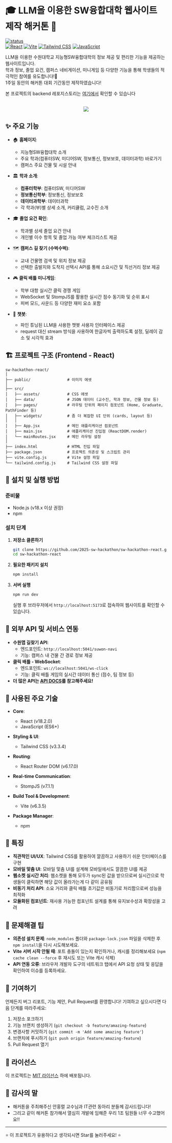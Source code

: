 # 🎓 LLM을 이용한 SW융합대학 웹사이트 제작 해커톤 🏫

[![status](https://img.shields.io/endpoint?url=https%3A%2F%2Fstatus.2jang.dev%2Fapi%2Fbadges%3Fid%3Dsuwonai-frontend%26label%3Dstatus%26up%3DOnline%26down%3DOffline%26colorUp%3D10b981%26colorDown%3Ddf484a&style=for-the-badge&logo=cloudflare&logoColor=white&labelColor=065f46)](https://status.2jang.dev)  
[![React](https://img.shields.io/badge/React-18.2.0-61DAFB?style=for-the-badge&logo=react&logoColor=white)](https://reactjs.org/)
[![Vite](https://img.shields.io/badge/Vite-6.3.5-646CFF?style=for-the-badge&logo=vite&logoColor=white)](https://vitejs.dev/)
[![Tailwind CSS](https://img.shields.io/badge/Tailwind_CSS-3.3.4-38B2AC?style=for-the-badge&logo=tailwind-css&logoColor=white)](https://tailwindcss.com/)
[![JavaScript](https://img.shields.io/badge/JavaScript-ES6+-F7DF1E?style=for-the-badge&logo=javascript&logoColor=white)](https://www.javascript.com/)

LLM을 이용한 수원대학교 지능형SW융합대학의 정보 제공 및 편리한 기능을 제공하는 웹사이트입니다.  
학과 정보, 졸업 요건, 캠퍼스 네비게이션, 미니게임 등 다양한 기능을 통해 학생들의 적극적인 참여를 유도합니다!🚀  
1주일  동안의 해커톤 대회 기간동안 제작하였습니다!  

본 프로젝트의 backend 레포지스토리는 [여기에서](https://github.com/2jang/sw-hackathon-backend) 확인할 수 있습니다

<p align="center">
    <br>
    <img src="public/img/front_image.png">
    <br>
</p>

## ✨ 주요 기능

- 🏠 **홈페이지**:
    -   지능형SW융합대학 소개
    -   주요 학과(컴퓨터SW, 미디어SW, 정보통신, 정보보호, 데이터과학) 바로가기
    -   캠퍼스 주요 건물 및 시설 안내
  
- 🏛️ **학과 소개**:
  -   **컴퓨터학부**: 컴퓨터SW, 미디어SW
  -   **정보통신학부**: 정보통신, 정보보호
  -   **데이터과학부**: 데이터과학
  -   각 학과(부)별 상세 소개, 커리큘럼, 교수진 소개
  
- 🎓 **졸업 요건 확인**:
    -   학과별 상세 졸업 요건 안내
    -   개인별 이수 항목 및 졸업 가능 여부 체크리스트 제공
  
- 🗺️ **캠퍼스 길 찾기 (수벅수벅)**:
    -   교내 건물명 검색 및 위치 정보 제공
    -   선택한 출발지와 도착지 선택시 API를 통해 소요시간 및 직선거리 정보 제공
  
- 🎮 **클릭 배틀 미니게임**:
    -   학부 대항 실시간 클릭 경쟁 게임
    -   WebSocket 및 StompJS를 활용한 실시간 점수 동기화 및 순위 표시
    -   피버 모드, 사운드 등 다양한 재미 요소 포함
  
- 💬 **챗봇**:
    -  파인 튜닝된 LLM을 사용한 챗봇 사용자 인터페이스 제공
    -   request 대신 stream 방식을 사용하여 한글자씩 출력하도록 설정, 딜레이 감소 및 시각적 효과
  
## 🏗️ 프로젝트 구조 (Frontend - React)
```
sw-hackathon-react/
│
├── public/                # 이미지 에셋
│
├── src/
│   ├── assets/            # CSS 에셋
│   ├── data/              # JSON 데이터 (교수진, 학과 정보, 건물 정보 등)
│   ├── pages/             # 라우팅 단위의 페이지 컴포넌트 (Home, Graduate, PathFinder 등)
│   ├── widgets/           # 좀 더 복잡한 UI 단위 (cards, layout 등)
│   │
│   ├── App.jsx            # 메인 애플리케이션 컴포넌트
│   ├── main.jsx           # 애플리케이션 진입점 (ReactDOM.render)
│   └── mainRoutes.jsx     # 메인 라우팅 설정
│
├── index.html             # HTML 진입 파일
├── package.json           # 프로젝트 의존성 및 스크립트 관리
├── vite.config.js         # Vite 설정 파일
└── tailwind.config.js     # Tailwind CSS 설정 파일
```
## 🚀 설치 및 실행 방법

### 준비물

- Node.js (v18.x 이상 권장)
- npm

### 설치 단계

1.  **저장소 클론하기**
    ```bash
    git clone https://github.com/2025-sw-hackathon/sw-hackathon-react.git
    cd sw-hackathon-react
    ```

2.  **필요한 패키지 설치**
    ```bash
    npm install
    ```

3.  **서버 실행**
    ```bash
    npm run dev
    ```
    실행 후 브라우저에서 `http://localhost:5173`로 접속하여 웹사이트를 확인할 수 있습니다.

## 🔄 외부 API 및 서비스 연동

-   **수원맵 길찾기 API**:
    -   엔드포인트: `http://localhost:5041/suwon-navi`
    -   기능: 캠퍼스 내 건물 간 경로 정보 제공
-   **클릭 배틀 - WebSocket**:
    -   엔드포인트: `ws://localhost:5041/ws-click`
    -   기능: 클릭 배틀 게임의 실시간 데이터 통신 (점수, 팀 정보 등)
-   **더 많은 API는 [API DOCS](https://documenter.getpostman.com/view/29676859/2sB2qUo57h)를 참고해주세요!**

## 🧩 사용된 주요 기술

-   **Core**:
    -   React (v18.2.0)
    -   JavaScript (ES6+)
    
-   **Styling & UI**:
    -   Tailwind CSS (v3.3.4) 
    
-   **Routing**:
    -   React Router DOM (v6.17.0)
    
-   **Real-time Communication**:
    -   StompJS (v7.1.1)
    
-   **Build Tool & Development**:
    -   Vite (v6.3.5)
    
-   **Package Manager**:
    -   npm

## 🌟 특징

-   **직관적인 UI/UX**: Tailwind CSS를 활용하여 깔끔하고 사용하기 쉬운 인터페이스를 구현
-   **모바일 맟춤 UI**: 모바일 맟춤 UI를 설계해 모바일에서도 깔끔한 UI를 제공
-   **웹소켓 실시간 처리**: 웹소켓을 통해 모두가 sync된 값을 받으므로써 실시간으로 학생들이 클릭하면 해당 값이 올라가는게 다 같이 공유됨
-   **비동기 처리 API**: 소요 거리와 클릭 배틀 초기값은 비동기로 처리함으로써 성능을 최적화
-   **모듈화된 컴포넌트**: 재사용 가능한 컴포넌트 설계를 통해 유지보수성과 확장성을 고려

## 🔧 문제해결 팁

-   **의존성 설치 문제**: `node_modules` 폴더와 `package-lock.json` 파일을 삭제한 후 `npm install`을 다시 시도해보세요.
-   **Vite 서버 시작 안될 때**: 포트 충돌이 있는지 확인하거나, 캐시를 정리해보세요 (`npm cache clean --force` 후 재시도 또는 Vite 캐시 삭제)
-   **API 연동 오류**: 브라우저 개발자 도구의 네트워크 탭에서 API 요청 상태 및 응답을 확인하여 이슈를 등록하세요.

## 🤝 기여하기

언제든지 버그 리포트, 기능 제안, Pull Request를 환영합니다! 기여하고 싶으시다면 다음 단계를 따라주세요:

1.  저장소 포크하기
2.  기능 브랜치 생성하기 (`git checkout -b feature/amazing-feature`)
3.  변경사항 커밋하기 (`git commit -m 'Add some amazing feature'`)
4.  브랜치에 푸시하기 (`git push origin feature/amazing-feature`)
5.  Pull Request 열기

## 📝 라이선스

이 프로젝트는 [MIT 라이선스](LICENSE) 하에 배포됩니다.

## 🙏 감사의 말

-   해커톤을 주최해주신 안홍렬 교수님과 IT관련 동아리 분들께 감사드립니다!
-   그리고 같이 해커톤 참가해서 열심히 개발에 임해준 우리 1조 팀원들 너무 수고했어요!!

---

⭐ 이 프로젝트가 유용하다고 생각되시면 Star를 눌러주세요! ⭐
